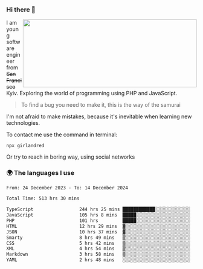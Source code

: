### Hi there 👋  

<img align='right' src="https://github-readme-stats.vercel.app/api?username=girlandred&count_private=true&show_icons=true&include_all_commits=true&hide_rank=true&hide_title=true&theme=buefy&card_width=300" width=460 height=180>


I am young software engineer from ~~San Francisco~~ Kyiv. Exploring the world of programming using PHP and JavaScript.


> To find a bug you need to make it, this is the way of the samurai



I'm not afraid to make mistakes, because it's inevitable when learning new technologies.

To contact me use the command in terminal:

```
npx girlandred
```

Or try to reach in boring way, using social networks


### 🌍 The languages I use

<!--START_SECTION:waka-->

```txt
From: 24 December 2023 - To: 14 December 2024

Total Time: 513 hrs 30 mins

TypeScript                 244 hrs 25 mins ████████████░░░░░░░░░░░░░   47.59 %
JavaScript                 105 hrs 8 mins  █████░░░░░░░░░░░░░░░░░░░░   20.47 %
PHP                        101 hrs         █████░░░░░░░░░░░░░░░░░░░░   19.67 %
HTML                       12 hrs 29 mins  ▓░░░░░░░░░░░░░░░░░░░░░░░░   02.43 %
JSON                       10 hrs 37 mins  ▓░░░░░░░░░░░░░░░░░░░░░░░░   02.07 %
Smarty                     8 hrs 49 mins   ▒░░░░░░░░░░░░░░░░░░░░░░░░   01.72 %
CSS                        5 hrs 42 mins   ▒░░░░░░░░░░░░░░░░░░░░░░░░   01.11 %
XML                        4 hrs 54 mins   ▒░░░░░░░░░░░░░░░░░░░░░░░░   00.96 %
Markdown                   3 hrs 58 mins   ▒░░░░░░░░░░░░░░░░░░░░░░░░   00.77 %
YAML                       2 hrs 48 mins   ░░░░░░░░░░░░░░░░░░░░░░░░░   00.55 %
```

<!--END_SECTION:waka-->
